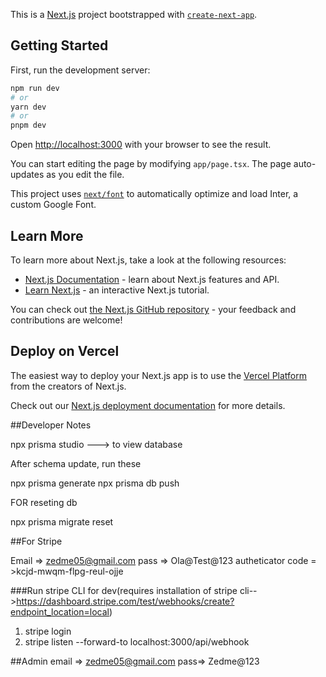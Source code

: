 This is a [Next.js](https://nextjs.org/) project bootstrapped with [`create-next-app`](https://github.com/vercel/next.js/tree/canary/packages/create-next-app).

## Getting Started

First, run the development server:

```bash
npm run dev
# or
yarn dev
# or
pnpm dev
```

Open [http://localhost:3000](http://localhost:3000) with your browser to see the result.

You can start editing the page by modifying `app/page.tsx`. The page auto-updates as you edit the file.

This project uses [`next/font`](https://nextjs.org/docs/basic-features/font-optimization) to automatically optimize and load Inter, a custom Google Font.

## Learn More

To learn more about Next.js, take a look at the following resources:

- [Next.js Documentation](https://nextjs.org/docs) - learn about Next.js features and API.
- [Learn Next.js](https://nextjs.org/learn) - an interactive Next.js tutorial.

You can check out [the Next.js GitHub repository](https://github.com/vercel/next.js/) - your feedback and contributions are welcome!

## Deploy on Vercel

The easiest way to deploy your Next.js app is to use the [Vercel Platform](https://vercel.com/new?utm_medium=default-template&filter=next.js&utm_source=create-next-app&utm_campaign=create-next-app-readme) from the creators of Next.js.

Check out our [Next.js deployment documentation](https://nextjs.org/docs/deployment) for more details.


##Developer Notes

npx prisma studio   ---> to view database

After schema update, run these

npx prisma generate
npx prisma db push

FOR reseting db

npx prisma migrate reset


##For Stripe

Email => zedme05@gmail.com
pass => Ola@Test@123
autheticator code = >kcjd-mwqm-flpg-reul-ojje


###Run stripe CLI for dev(requires installation of stripe cli-->https://dashboard.stripe.com/test/webhooks/create?endpoint_location=local)

1. stripe login
2. stripe listen --forward-to localhost:3000/api/webhook


##Admin
email => zedme05@gmail.com
pass=> Zedme@123